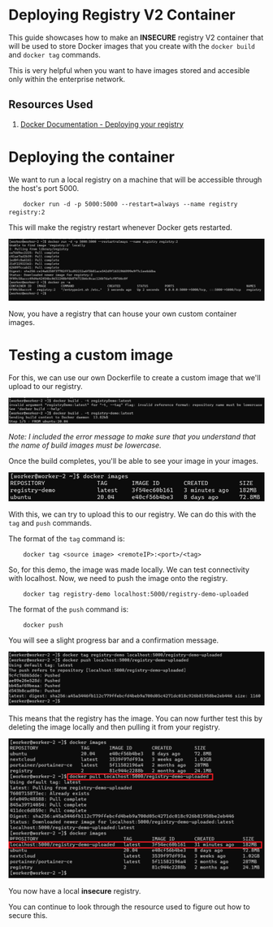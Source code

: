# Deploying Registry V2 Container

This guide showcases how to make an **INSECURE** registry V2 container that will be used to store Docker images that you create with the `docker build` and `docker tag` commands. 

This is very helpful when you want to have images stored and accesible only within the enterprise network.


## Resources Used
1. [Docker Documentation - Deploying your registry](https://docs.docker.com/registry/deploying/)



# Deploying the container
We want to run a local registry on a machine that will be accessible through the host's port 5000.

```
    docker run -d -p 5000:5000 --restart=always --name registry registry:2
```

This will make the registry restart whenever Docker gets restarted.


![](Images/Local-Registry-Start-Command-Line.png)

Now, you have a registry that can house your own custom container images.


# Testing a custom image
For this, we can use our own Dockerfile to create a custom image that we'll upload to our registry.

![](Images/Testing-Custom-Image-Build.png)

*Note: I included the error message to make sure that you understand that the name of build images must be lowercase.*

Once the build completes, you'll be able to see your image in your images.

![](Images/Testing-New-Image-Available-Locally.png)

With this, we can try to upload this to our registry. We can do this with the `tag` and `push` commands.

The format of the `tag` command is:

```
    docker tag <source image> <remoteIP>:<port>/<tag>
```

So, for this demo, the image was made locally. We can test connectivity with localhost. Now, we need to push the image onto the registry.

```
    docker tag registry-demo localhost:5000/registry-demo-uploaded
```

The format of the `push` command is:

```
    docker push
```

You will see a slight progress bar and a confirmation message.

![](Images/Testing-New-Image-Pushed.png)


This means that the registry has the image. You can now further test this by deleting the image locally and then pulling it from your registry.

![](Images/Testing-Pulled-Remote-Image.png)


You now have a local **insecure** registry.

You can continue to look through the resource used to figure out how to secure this.
